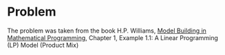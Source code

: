 # Problem

The problem was taken from the book H.P. Williams, [Model Building in Mathematical Programming](https://www.wiley.com/en-us/Model+Building+in+Mathematical+Programming%2C+5th+Edition-p-9781118443330), Chapter 1, Example 1.1: A Linear Programming (LP) Model (Product Mix)


